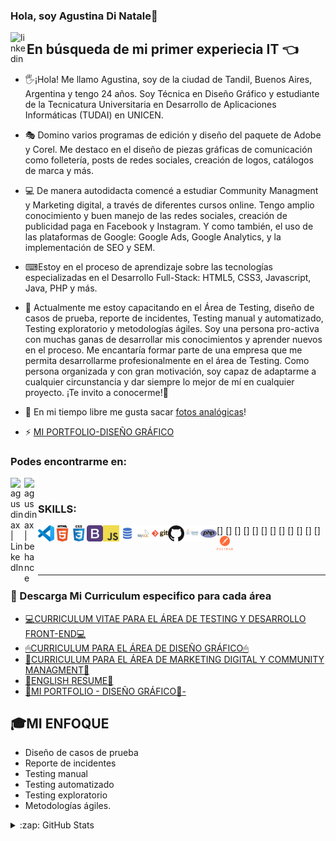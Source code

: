 ### Hola, soy Agustina Di Natale👋

[<img align="left" alt="linkedin" width="26px" src="https://cdn-icons-png.flaticon.com/512/174/174857.png" />][linkedin]


## En búsqueda de mi primer experiecia IT 👈

- 🖐¡Hola! Me llamo Agustina, soy de la ciudad de Tandil, Buenos Aires, Argentina y tengo 24 años.
Soy Técnica en Diseño Gráfico y estudiante de la Tecnicatura Universitaria en Desarrollo de Aplicaciones Informáticas (TUDAI) en UNICEN.
- 🎭 Domino varios programas de edición y diseño del paquete de Adobe y Corel. Me destaco en el diseño de piezas gráficas de comunicación como folletería, posts de redes sociales, creación de logos, catálogos de marca y más.
- 💻 De manera autodidacta comencé a estudiar Community Managment y Marketing digital, a través de diferentes cursos online. Tengo amplio conocimiento y buen manejo de las redes sociales, creación de publicidad paga en Facebook y Instagram. Y como también, el uso de las plataformas de Google: Google Ads, Google Analytics, y la implementación de SEO y SEM.
- ⌨Estoy en el proceso de aprendizaje sobre las tecnologías especializadas en el Desarrollo Full-Stack: HTML5, CSS3, Javascript, Java, PHP y más.
- 🔬 Actualmente me estoy capacitando en el Área de Testing, diseño de casos de prueba, reporte de incidentes, Testing manual y automatizado, Testing exploratorio y metodologías ágiles.
    Soy una persona pro-activa con muchas ganas de desarrollar mis conocimientos y aprender nuevos en el proceso.
Me encantaría formar parte de una empresa que me permita desarrollarme profesionalmente en el área de Testing.
Como persona organizada y con gran motivación, soy capaz de adaptarme a cualquier circunstancia y dar siempre lo mejor de mí en cualquier proyecto.
¡Te invito a conocerme!🎇

- 🔭 En mi tiempo libre me gusta sacar [fotos analógicas][behancefotos]!
- ⚡ [MI PORTFOLIO-DISEÑO GRÁFICO][portfolio]

### Podes encontrarme en: 


[<img align="left" alt="agusdinax | LinkedIn" width="22px" src="https://cdn.jsdelivr.net/npm/simple-icons@v3/icons/linkedin.svg" />][linkedin]
[<img align="left" alt="agusdinax | behance" width="22px" src="https://cdn.jsdelivr.net/npm/simple-icons@v3/icons/behance.svg" />][behance]


<br />

### SKILLS:

[<img align="left" alt="Visual Studio Code" width="26px" src="https://raw.githubusercontent.com/github/explore/80688e429a7d4ef2fca1e82350fe8e3517d3494d/topics/visual-studio-code/visual-studio-code.png" />]
[<img align="left" alt="HTML5" width="26px" src="https://raw.githubusercontent.com/github/explore/80688e429a7d4ef2fca1e82350fe8e3517d3494d/topics/html/html.png" />]
[<img align="left" alt="CSS3" width="26px" src="https://raw.githubusercontent.com/github/explore/80688e429a7d4ef2fca1e82350fe8e3517d3494d/topics/css/css.png" />]
[<img align="left" alt="Bootstrap" width="26px" src="https://raw.githubusercontent.com/github/explore/80688e429a7d4ef2fca1e82350fe8e3517d3494d/topics/bootstrap/bootstrap.png" />]
[<img align="left" alt="JavaScript" width="26px" src="https://raw.githubusercontent.com/github/explore/80688e429a7d4ef2fca1e82350fe8e3517d3494d/topics/javascript/javascript.png" />]
[<img align="left" alt="SQL" width="26px" src="https://raw.githubusercontent.com/github/explore/80688e429a7d4ef2fca1e82350fe8e3517d3494d/topics/sql/sql.png" />]
[<img align="left" alt="MySQL" width="26px" src="https://raw.githubusercontent.com/github/explore/80688e429a7d4ef2fca1e82350fe8e3517d3494d/topics/mysql/mysql.png" />]
[<img align="left" alt="Git" width="26px" src="https://raw.githubusercontent.com/github/explore/80688e429a7d4ef2fca1e82350fe8e3517d3494d/topics/git/git.png" />]
[<img align="left" alt="GitHub" width="26px" src="https://raw.githubusercontent.com/github/explore/78df643247d429f6cc873026c0622819ad797942/topics/github/github.png" />]
[<img align="left" alt="Java" width="26px" src="https://raw.githubusercontent.com/github/explore/78df643247d429f6cc873026c0622819ad797942/topics/java/java.png" />]
[<img align="left" alt="PHP" width="26px" src="https://raw.githubusercontent.com/github/explore/78df643247d429f6cc873026c0622819ad797942/topics/php/php.png" />]
[<img align="left" alt="postman" width="26px" src="https://raw.githubusercontent.com/github/explore/78df643247d429f6cc873026c0622819ad797942/topics/postman/postman.png" />]


<br />
<br />

---

### 📕 Descarga Mi Curriculum especifico para cada área

<!-- CV'S -->
- [💻CURRICULUM VITAE PARA EL ÁREA DE TESTING Y DESARROLLO FRONT-END💻](https://drive.google.com/file/d/1ahWaSemR8S8j5Ao27lKZ7GoVp0vpqgbl/view?usp=sharing)
- [🖱CURRICULUM PARA EL ÁREA DE DISEÑO GRÁFICO🖱](https://drive.google.com/file/d/1ZnJrM09aXyyfSso8_Lk5IZ7W_Oc34H00/view?usp=sharing)
- [📣CURRICULUM PARA EL ÁREA DE MARKETING DIGITAL Y COMMUNITY MANAGMENT📣](https://drive.google.com/file/d/1yyafIisOisrw1ySOwTjtrke4EvjL8drv/view?usp=sharing)
- [🔻ENGLISH RESUME🔻](https://drive.google.com/file/d/1ETFLpUKhi2V2AAxZdSIxIBV3FmBgMM3-/view?usp=sharing)
- [💠MI PORTFOLIO - DISEÑO GRÁFICO💠-](https://drive.google.com/file/d/1NGRTCeZffAWF0s1DrQJhq_cA-TQVYFL2/view?usp=sharing)
<!-- FIN CV'S-->

## 🎓MI ENFOQUE
- Diseño de casos de prueba
- Reporte de incidentes
- Testing manual 
- Testing automatizado 
- Testing exploratorio 
- Metodologías ágiles.

<details>
  <summary>:zap: GitHub Stats</summary>

  <img align="left" alt="agudinax's GitHub Stats" src="https://github-readme-stats.codestackr.vercel.app/api?username=codeSTACKr&show_icons=true&hide_border=true" />

</details>

[behancefotos]: https://www.behance.net/gallery/73904507/Mis-fotos-analogicas
[linkedin]: https://linkedin.com/in/agusdinax
[behance]: https://www.behance.net/agusdinax
[portfolio]: https://drive.google.com/file/d/1NGRTCeZffAWF0s1DrQJhq_cA-TQVYFL2/view?usp=sharing 